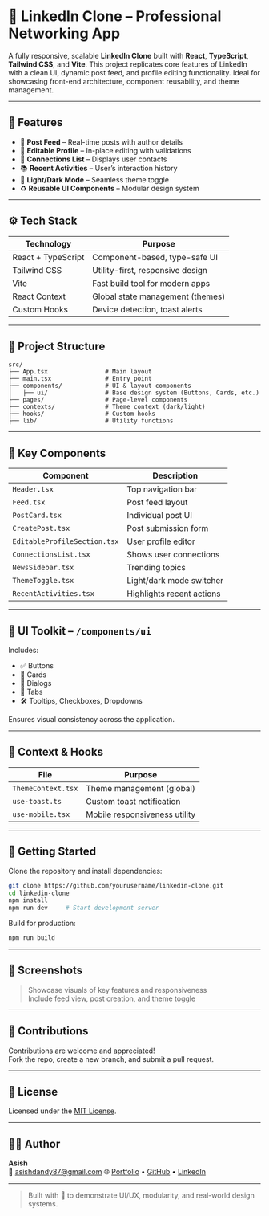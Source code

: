 
# 💼 LinkedIn Clone – Professional Networking App

A fully responsive, scalable **LinkedIn Clone** built with **React**, **TypeScript**, **Tailwind CSS**, and **Vite**. This project replicates core features of LinkedIn with a clean UI, dynamic post feed, and profile editing functionality. Ideal for showcasing front-end architecture, component reusability, and theme management.

---

## 🌟 Features

- 📰 **Post Feed** – Real-time posts with author details
- 👤 **Editable Profile** – In-place editing with validations
- 🤝 **Connections List** – Displays user contacts
- 📚 **Recent Activities** – User’s interaction history
- 🌙 **Light/Dark Mode** – Seamless theme toggle
- ♻️ **Reusable UI Components** – Modular design system

---

## ⚙️ Tech Stack

| Technology      | Purpose                          |
|----------------|----------------------------------|
| React + TypeScript | Component-based, type-safe UI |
| Tailwind CSS    | Utility-first, responsive design |
| Vite            | Fast build tool for modern apps |
| React Context   | Global state management (themes) |
| Custom Hooks    | Device detection, toast alerts   |

---

## 📁 Project Structure

```
src/
├── App.tsx                # Main layout
├── main.tsx               # Entry point
├── components/            # UI & layout components
│   ├── ui/                # Base design system (Buttons, Cards, etc.)
├── pages/                 # Page-level components
├── contexts/              # Theme context (dark/light)
├── hooks/                 # Custom hooks
├── lib/                   # Utility functions
```

---

## 🧩 Key Components

| Component                  | Description                             |
|---------------------------|-----------------------------------------|
| `Header.tsx`              | Top navigation bar                      |
| `Feed.tsx`                | Post feed layout                        |
| `PostCard.tsx`            | Individual post UI                     |
| `CreatePost.tsx`          | Post submission form                   |
| `EditableProfileSection.tsx` | User profile editor               |
| `ConnectionsList.tsx`     | Shows user connections                 |
| `NewsSidebar.tsx`         | Trending topics                        |
| `ThemeToggle.tsx`         | Light/dark mode switcher               |
| `RecentActivities.tsx`    | Highlights recent actions              |

---

## 🧱 UI Toolkit – `/components/ui`

Includes:
- ✅ Buttons
- 🧾 Cards
- 💬 Dialogs
- 📌 Tabs
- 🛠 Tooltips, Checkboxes, Dropdowns

Ensures visual consistency across the application.

---

## 🧠 Context & Hooks

| File              | Purpose                        |
|-------------------|--------------------------------|
| `ThemeContext.tsx` | Theme management (global)     |
| `use-toast.ts`     | Custom toast notification     |
| `use-mobile.tsx`   | Mobile responsiveness utility |

---

## 🚀 Getting Started

Clone the repository and install dependencies:

```bash
git clone https://github.com/yourusername/linkedin-clone.git
cd linkedin-clone
npm install
npm run dev     # Start development server
```

Build for production:

```bash
npm run build
```

---

## 📸 Screenshots

> Showcase visuals of key features and responsiveness  
> Include feed view, post creation, and theme toggle

---

## 🤝 Contributions

Contributions are welcome and appreciated!  
Fork the repo, create a new branch, and submit a pull request.

---

## 📄 License

Licensed under the [MIT License](LICENSE).

---

## 👨‍💻 Author

**Asish**  
📧 asishdandy87@gmail.com
🌐 [Portfolio](https://portfolio-git-main-asishadimulapus-projects.vercel.app/) • [GitHub](https://github.com/asishadimulapu) • [LinkedIn](hwww.linkedin.com/in/asish-adimulapu)

---

> Built with 💙 to demonstrate UI/UX, modularity, and real-world design systems.

